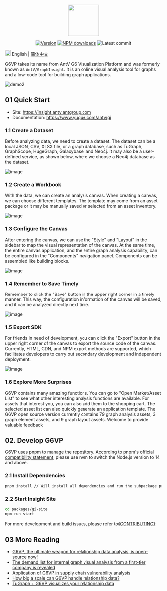 <p align="center">
  <a href="https://insight.antv.antgroup.com">
    <img width="100" src="https://mdn.alipayobjects.com/huamei_qa8qxu/afts/img/A*JWHaT5RS95YAAAAAAAAAAAAADmJ7AQ/original">
  </a>
</p>

<div align="center">
  
[![Version](https://badgen.net/npm/v/@antv/gi-sdk)](https://www.npmjs.com/@antv/gi-sdk)
[![NPM downloads](http://img.shields.io/npm/dm/@antv/gi-sdk.svg)](http://npmjs.com/@antv/gi-sdk)
![Latest commit](https://badgen.net/github/last-commit/antvis/graphinsight)
  
</div>

<img src="https://gw.alipayobjects.com/zos/antfincdn/R8sN%24GNdh6/language.svg" width="18"> English | [简体中文](/README.md)

G6VP takes its name from AntV G6 Visualization Platform and was formerly known as `AntV/GraphInsight`. It is an online visual analysis tool for graphs and a low-code tool for building graph applications.

![demo2](https://github.com/antvis/G6VP/assets/10703060/40560cd2-3fea-41f8-888b-5abc1eb09b66)

## 01 Quick Start

- Site: https://insight.antv.antgroup.com
- Documentation: https://www.yuque.com/antv/gi

### 1.1 Create a Dataset

Before analyzing data, we need to create a dataset. The dataset can be a local JSON, CSV, XLSX file, or a graph database, such as TuGraph, GraphScope, HugeGraph, Galaxybase, and Neo4j. It may also be a user-defined service, as shown below, where we choose a Neo4j database as the dataset.

![image](https://github.com/antvis/G6VP/assets/10703060/85667759-70b2-4166-8181-47cb9e9fa3a3)

### 1.2 Create a Workbook

With the data, we can create an analysis canvas. When creating a canvas, we can choose different templates. The template may come from an asset package or it may be manually saved or selected from an asset inventory.

![image](https://github.com/antvis/G6VP/assets/10703060/91d44a3e-873c-48e6-9a82-3576677d73a8)

### 1.3 Configure the Canvas

After entering the canvas, we can use the "Style" and "Layout" in the sidebar to map the visual representation of the canvas. At the same time, the entire canvas application, and the entire graph analysis capability, can be configured in the "Components" navigation panel. Components can be assembled like building blocks.

![image](https://github.com/antvis/G6VP/assets/10703060/a1069da9-3034-4580-a3fc-c3d824445d4a)

### 1.4 Remember to Save Timely

Remember to click the "Save" button in the upper right corner in a timely manner. This way, the configuration information of the canvas will be saved, and it can be analyzed directly next time.

![image](https://github.com/antvis/G6VP/assets/10703060/11779885-5e43-4c37-81c4-54f152d9ebbe)

### 1.5 Export SDK

For friends in need of development, you can click the "Export" button in the upper right corner of the canvas to export the source code of the canvas. Currently, HTML, CDN, and NPM export methods are supported, which facilitates developers to carry out secondary development and independent deployment.

![image](https://github.com/antvis/G6VP/assets/10703060/557a3555-60f6-432f-a898-073bfe478983)

### 1.6 Explore More Surprises

G6VP contains many amazing functions. You can go to "Open Market/Asset List" to see what other interesting analysis functions are available. For assets that interest you, you can also add them to the shopping cart. The selected asset list can also quickly generate an application template. The G6VP open source version currently contains 79 graph analysis assets, 3 graph element assets, and 9 graph layout assets. Welcome to provide valuable feedback

## 02. Develop G6VP

G6VP uses pnpm to manage the repository. According to pnpm's official [compatibility statement](https://pnpm.io/installation#compatibility), please use nvm to switch the Node.js version to 14 and above.

### 2.1 Install Dependencies

```bash
pnpm install // Will install all dependencies and run the subpackage products at once.
```

### 2.2 Start Insight Site

```bash
cd packages/gi-site
npm run start
```

For more development and build issues, please refer to[《CONTRIBUTING》](/docs/CONTRIBUTING.en-US.md)

## 03 More Reading

- [G6VP, the ultimate weapon for relationship data analysis, is open-source now!](https://www.yuque.com/antv/blog/hvyi6wtaqsgug2a6)
- [The demand list for internal graph visual analysis from a first-tier company is revealed](https://www.yuque.com/antv/gi/hzbk0g)
- [Application of G6VP in supply chain vulnerability analysis](https://www.yuque.com/antv/gi/nxv0yx)
- [How big a scale can G6VP handle relationship data?](https://www.yuque.com/antv/gi/geyqyr)
- [TuGraph + G6VP visualizes your relationship data](https://www.bilibili.com/video/BV1Vv4y1V7tH)
